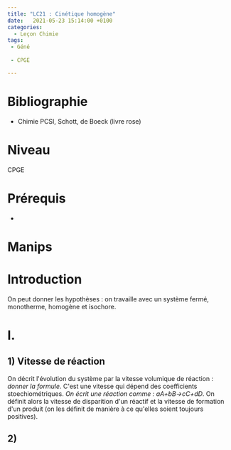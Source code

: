 ```yaml
---
title: "LC21 : Cinétique homogène"
date:   2021-05-23 15:14:00 +0100
categories:
  - Leçon Chimie
tags:
 - Géné
 
 - CPGE

---
```

# Bibliographie
* Chimie PCSI, Schott, de Boeck (livre rose)


# Niveau 
CPGE

# Prérequis 
*

# Manips

# Introduction 


On peut donner les hypothèses : on travaille avec un système fermé, monotherme, homogène et isochore.
# I. 
## 1) Vitesse de réaction
On décrit l'évolution du système par la vitesse volumique de réaction : *donner la formule*. C'est une vitesse qui dépend des coefficients stoechiométriques. *On écrit une réaction comme : aA+bB->cC+dD*.
On définit alors la vitesse de disparition d'un réactif et la vitesse de formation d'un produit (on les définit de manière à ce qu'elles soient toujours positives).
## 2) 
